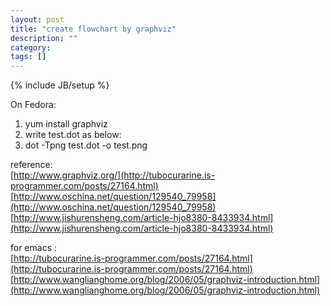```yaml
---
layout: post
title: "create flowchart by graphviz"
description: ""
category: 
tags: []
---
```

{% include JB/setup %}

On Fedora:  

1. yum install graphviz 
2. write test.dot as below:
3. dot -Tpng test.dot -o test.png

reference:  
[http://www.graphviz.org/](http://tubocurarine.is-programmer.com/posts/27164.html)
[http://www.oschina.net/question/129540_79958](http://www.oschina.net/question/129540_79958)
[http://www.jishurensheng.com/article-hjo8380-8433934.html](http://www.jishurensheng.com/article-hjo8380-8433934.html)

for emacs :  
[http://tubocurarine.is-programmer.com/posts/27164.html](http://tubocurarine.is-programmer.com/posts/27164.html)
[http://www.wanglianghome.org/blog/2006/05/graphviz-introduction.html](http://www.wanglianghome.org/blog/2006/05/graphviz-introduction.html)
